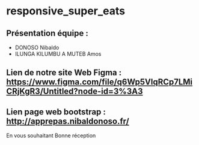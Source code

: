 # responsive_super_eats
## Présentation équipe : 
* DONOSO Nibaldo
* ILUNGA KILUMBU A MUTEB Amos

## Lien de notre site Web Figma : https://www.figma.com/file/q6Wp5VlqRCp7LMiCRjKgR3/Untitled?node-id=3%3A3
## Lien page web bootstrap : http://apprepas.nibaldonoso.fr/


En vous souhaitant Bonne réception 